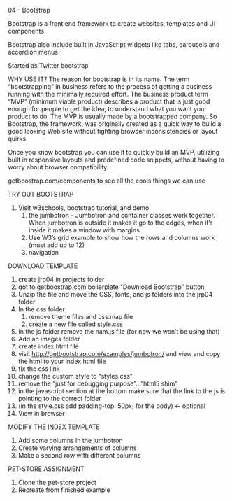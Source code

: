 04 - Bootstrap

Bootstrap is a front end framework to create websites, templates and UI components

Bootstrap also include built in JavaScript widgets like tabs, carousels and accordion menus

Started as Twitter bootstrap


WHY USE IT?
The reason for bootstrap is in its name. The term “bootstrapping” in business refers to the process of getting a business running with the minimally required effort. The business product term “MVP” (minimum viable product) describes a product that is just good enough for people to get the idea, to understand what you want your product to do. The MVP is usually made by a bootstrapped company. So Bootstrap, the framework, was originally created as a quick way to build a good looking Web site without fighting browser inconsistencies or layout quirks. 

Once you know bootstrap you can use it to quickly build an MVP, utilizing built in responsive layouts and predefined code snippets, without having to worry about browser compatibility.

getboostrap.com/components to see all the cools things we can use

TRY OUT BOOTSTRAP

1. Visit w3schools, bootstrap tutorial, and demo 
    1. the jumbotron - Jumbotron and container classes work together. When jumbotron is outside it makes it go to the edges, when it’s inside it makes a window with margins
    2. Use W3’s grid example to show how the rows and columns work (must add up to 12)
    3. navigation


DOWNLOAD TEMPLATE

1. create jrp04 in projects folder
2. got to getboostrap.com boilerplate “Download Bootstrap” button 
3. Unzip the file and move the CSS, fonts, and js folders into the jrp04 folder
4. In the css folder 
    1. remove theme files and css.map file
    2. create a new file called style.css
5. In the js folder remove the nam.js file (for now we won’t be using that)
6. Add an images folder
7. create index.html file
8. visit http://getbootstrap.com/examples/jumbotron/ and view and copy the html to your index.html file
9. fix the css link
10. change the custom style to “styles.css”
11. remove the “just for debugging purpose”…”html5 shim”
12. in the javascript section at the bottom make sure that the link to the js is pointing to the correct folder
13. (in the style.css add padding-top: 50px; for the body) <- optional
14. View in browser


MODIFY THE INDEX TEMPLATE

1. Add some columns in the jumbotron
2. Create varying arrangements of columns
3. Make a second row with different columns


PET-STORE ASSIGNMENT

1. Clone the pet-store project
2. Recreate from finished example

